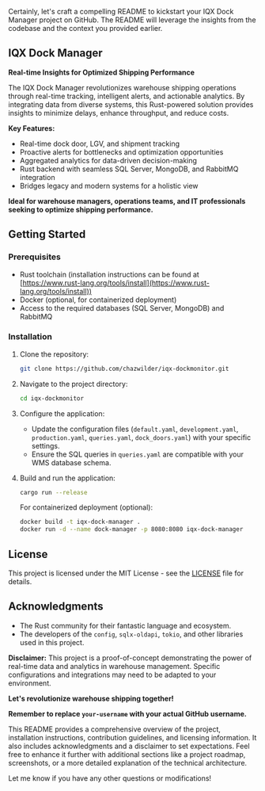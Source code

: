 Certainly, let's craft a compelling README to kickstart your IQX Dock Manager project on GitHub. The README will leverage the insights from the codebase and the context you provided earlier.

## IQX Dock Manager

**Real-time Insights for Optimized Shipping Performance**

The IQX Dock Manager revolutionizes warehouse shipping operations through real-time tracking, intelligent alerts, and actionable analytics. By integrating data from diverse systems, this Rust-powered solution provides insights to minimize delays, enhance throughput, and reduce costs.

**Key Features:**

* Real-time dock door, LGV, and shipment tracking
* Proactive alerts for bottlenecks and optimization opportunities
* Aggregated analytics for data-driven decision-making
* Rust backend with seamless SQL Server, MongoDB, and RabbitMQ integration
* Bridges legacy and modern systems for a holistic view

**Ideal for warehouse managers, operations teams, and IT professionals seeking to optimize shipping performance.**

## Getting Started

### Prerequisites

* Rust toolchain (installation instructions can be found at [https://www.rust-lang.org/tools/install](https://www.rust-lang.org/tools/install))
* Docker (optional, for containerized deployment)
* Access to the required databases (SQL Server, MongoDB) and RabbitMQ

### Installation

1. Clone the repository:

   ```bash
   git clone https://github.com/chazwilder/iqx-dockmonitor.git
   ```

2. Navigate to the project directory:

   ```bash
   cd iqx-dockmonitor
   ```

3. Configure the application:

   * Update the configuration files (`default.yaml`, `development.yaml`, `production.yaml`, `queries.yaml`, `dock_doors.yaml`) with your specific settings.
   * Ensure the SQL queries in `queries.yaml` are compatible with your WMS database schema.

4. Build and run the application:

   ```bash
   cargo run --release
   ```

   For containerized deployment (optional):

   ```bash
   docker build -t iqx-dock-manager .
   docker run -d --name dock-manager -p 8080:8080 iqx-dock-manager
   ```

## License

This project is licensed under the MIT License - see the [LICENSE](LICENSE) file for details.

## Acknowledgments

* The Rust community for their fantastic language and ecosystem.
* The developers of the `config`, `sqlx-oldapi`, `tokio`, and other libraries used in this project.

**Disclaimer:** This project is a proof-of-concept demonstrating the power of real-time data and analytics in warehouse management. Specific configurations and integrations may need to be adapted to your environment.

**Let's revolutionize warehouse shipping together!**

**Remember to replace `your-username` with your actual GitHub username.**

This README provides a comprehensive overview of the project, installation instructions, contribution guidelines, and licensing information. It also includes acknowledgments and a disclaimer to set expectations. Feel free to enhance it further with additional sections like a project roadmap, screenshots, or a more detailed explanation of the technical architecture.

Let me know if you have any other questions or modifications! 
